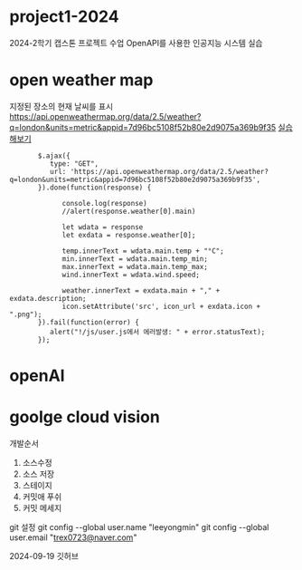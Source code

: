 # project1-2024
2024-2학기 캡스톤 프로젝트 수업
OpenAPI를 사용한 인공지능 시스템 실습
# open weather map

지정된 장소의 현재 날씨를 표시
https://api.openweathermap.org/data/2.5/weather?q=london&units=metric&appid=7d96bc5108f52b80e2d9075a369b9f35
[실습해보기](https://api.openweathermap.org/data/2.5/weather?q=london&units=metric&appid=7d96bc5108f52b80e2d9075a369b9f35)
```
       $.ajax({
          type: "GET",
          url: 'https://api.openweathermap.org/data/2.5/weather?q=london&units=metric&appid=7d96bc5108f52b80e2d9075a369b9f35',
       }).done(function(response) {

             console.log(response)
             //alert(response.weather[0].main)

             let wdata = response
             let exdata = response.weather[0];
         
             temp.innerText = wdata.main.temp + "°C";
             min.innerText = wdata.main.temp_min;
             max.innerText = wdata.main.temp_max;
             wind.innerText = wdata.wind.speed;
         
             weather.innerText = exdata.main + "," + exdata.description;
             icon.setAttribute('src', icon_url + exdata.icon + ".png");
       }).fail(function(error) {
          alert("!/js/user.js에서 에러발생: " + error.statusText);
       });
```
# openAI
 
# goolge cloud vision

개발순서
1. 소스수정
2. 소스 저장
3. 스테이지
4. 커밋애 푸쉬
5. 커밋 메세지

git 설정
git config --global user.name "leeyongmin"
git config --global user.email "trex0723@naver.com"

2024-09-19 깃허브 